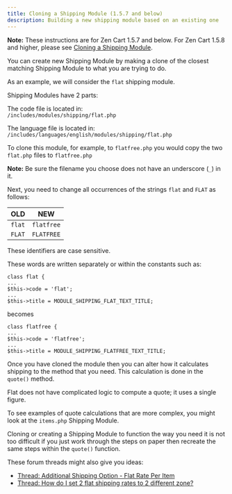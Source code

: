 ```yaml
---
title: Cloning a Shipping Module (1.5.7 and below)
description: Building a new shipping module based on an existing one 
---
```


**Note:** These instructions are for Zen Cart 1.5.7 and below.  For Zen Cart 1.5.8 and higher, please see [Cloning a Shipping Module](/dev/code/modules/clone_shipping/).

You can create new Shipping Module by making a clone of the closest matching Shipping Module to what you are trying to do.
 
As an example, we will consider the `flat` shipping module. 
 
Shipping Modules have 2 parts: 
  
The code file is located in:  
`/includes/modules/shipping/flat.php`
  
The language file is located in:  
`/includes/languages/english/modules/shipping/flat.php`
  
To clone this module, for example, to `flatfree.php` you would copy the two `flat.php` files to `flatfree.php` 

**Note:** Be sure the filename you choose does not have an underscore (`_`) in it.
  
Next, you need to change all occurrences of the strings `flat` and `FLAT` as follows: 

OLD | NEW
----|----
`flat` | `flatfree` 
`FLAT` | `FLATFREE` 

These identifiers are case sensitive. 
  
These words are written separately or within the constants such as:  
  

```
class flat {
... 
$this->code = 'flat';
... 
$this->title = MODULE_SHIPPING_FLAT_TEXT_TITLE;
```

becomes 

```
class flatfree {
...
$this->code = 'flatfree';
...
$this->title = MODULE_SHIPPING_FLATFREE_TEXT_TITLE;
```

Once you have cloned the module then you can alter how it calculates shipping to the method that you need.   This calculation is done in the `quote()` method. 
  
Flat does not have complicated logic to compute a quote; it 
uses a single figure. 
  
To see examples of quote calculations that are more complex, you might look
at the `items.php` Shipping Module.
  

Cloning or creating a Shipping Module to function the way you need it is not too difficult if you just work through the steps on paper then recreate the same steps within the `quote()` function. 
 
These forum threads might also give you ideas: 
* [Thread: Additional Shipping Option - Flat Rate Per Item](https://www.zen-cart.com/showthread.php?26216-Additional-Shipping-Option-Flat-Rate-Per-Item)
* [Thread: How do I set 2 flat shipping rates to 2 different zone?](https://www.zen-cart.com/showthread.php?41751-How-do-I-set-2-flat-shipping-rates-to-2-different-zone) 
 

